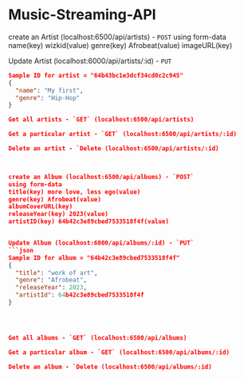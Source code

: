 ﻿# Music-Streaming-API



create an Artist (localhost:6500/api/artists) - `POST`
using form-data
name(key) wizkid(value)
genre(key) Afrobeat(value)
imageURL(key) 


Update Artist (localhost:6000/api/artists/:id) - `PUT`
```json
Sample ID for artist = "64b43bc1e3dcf34cd0c2c945"
{
  "name": "My first",
  "genre": "Hip-Hop"
}

Get all artists - `GET` (localhost:6500/api/artists)

Get a particular artist - `GET` (localhost:6500/api/artists/:id)

Delete an artist - `Delete (localhost:6500/api/artists/:id)



create an Album (localhost:6500/api/albums) - `POST`
using form-data
title(key) more love, less ego(value)
genre(key) Afrobeat(value)
albumCoverURL(key)
releaseYear(key) 2023(value)
artistID(key) 64b42c3e89cbed7533518f4f(value)


Update Album (localhost:6000/api/albums/:id) - `PUT`
```json
Sample ID for album = "64b42c3e89cbed7533518f4f"
{
  "title": "work of art",
  "genre": "Afrobeat",
  "releaseYear": 2023,
  "artistId": 64b42c3e89cbed7533518f4f
}




Get all albums - `GET` (localhost:6500/api/albums)

Get a particular album - `GET` (localhost:6500/api/albums/:id)

Delete an album - `Delete (localhost:6500/api/albums/:id)

